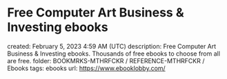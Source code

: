 # Free Computer Art Business & Investing ebooks

created: February 5, 2023 4:59 AM (UTC)
description: Free Computer Art Business & Investing ebooks. Thousands of free ebooks to choose from all are free.
folder: BOOKMRKS-MTHRFCKR / REFERENCE-MTHRFCKR / Ebooks
tags: ebooks
url: https://www.ebooklobby.com/